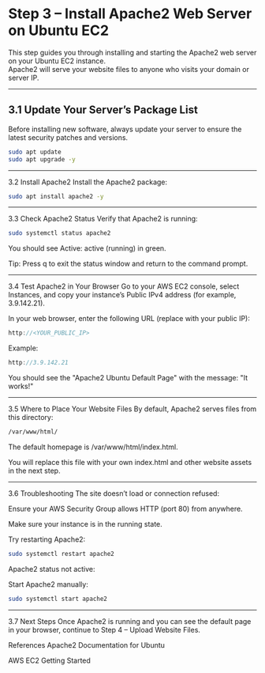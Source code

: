 # Step 3 – Install Apache2 Web Server on Ubuntu EC2

This step guides you through installing and starting the Apache2 web server on your Ubuntu EC2 instance.  
Apache2 will serve your website files to anyone who visits your domain or server IP.

---

## 3.1 Update Your Server’s Package List

Before installing new software, always update your server to ensure the latest security patches and versions.

```bash
sudo apt update
sudo apt upgrade -y
```

----
3.2 Install Apache2
Install the Apache2 package:

```bash
sudo apt install apache2 -y
```

---
3.3 Check Apache2 Status
Verify that Apache2 is running:

```bash
sudo systemctl status apache2
```

You should see Active: active (running) in green.

Tip: Press q to exit the status window and return to the command prompt.

----
3.4 Test Apache2 in Your Browser
Go to your AWS EC2 console, select Instances, and copy your instance’s Public IPv4 address (for example, 3.9.142.21).

In your web browser, enter the following URL (replace with your public IP):

```cpp
http://<YOUR_PUBLIC_IP>
```
Example:

```cpp
http://3.9.142.21
```

You should see the "Apache2 Ubuntu Default Page" with the message:
"It works!"

-----
3.5 Where to Place Your Website Files
By default, Apache2 serves files from this directory:

```css
/var/www/html/
```

The default homepage is /var/www/html/index.html.

You will replace this file with your own index.html and other website assets in the next step.

----
3.6 Troubleshooting
The site doesn’t load or connection refused:

Ensure your AWS Security Group allows HTTP (port 80) from anywhere.

Make sure your instance is in the running state.

Try restarting Apache2:

```bash
sudo systemctl restart apache2
```
Apache2 status not active:

Start Apache2 manually:

```bash
sudo systemctl start apache2
```

----
3.7 Next Steps
Once Apache2 is running and you can see the default page in your browser, continue to Step 4 – Upload Website Files.

References
Apache2 Documentation for Ubuntu

AWS EC2 Getting Started
